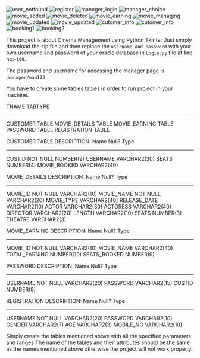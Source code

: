<img src="user_notfound.jpg" alt="user_notfound"/>
<img src="register.jpg" alt="register"/>
<img src="manager_login.jpg" alt="manager_login"/>
<img src="manager_choice.jpg" alt="manager_choice"/>
<img src="movie_added.jpg" alt="movie_added"/>
<img src="movie_deleted.jpg" alt="movie_deleted"/>
<img src="movie_earning.jpg" alt="movie_earning"/>
<img src="movie_managing.jpg" alt="movie_managing"/>
<img src="movie_updated.jpg" alt="movie_updated"/>
<img src="movie_updated.jpg" alt="movie_updated"/>
<img src="cutomer_info.jpg" alt="cutomer_info"/>
<img src="cutomer_info.jpg" alt="cutomer_info"/>
<img src="booking1.jpg" alt="booking1"/>
<img src="booking2.jpg" alt="booking2"/>




This project is about Cinema Management using Python Tkinter 
Just simply download the zip file and then replace the `username and password` with your own username and password of your oracle database in `Login.py` file at line no:-`100`.

The password  and username for accessing the manager page is :`manager/man123`

You have to create some tables tables in order to run project in your machine.

TNAME                          TABTYPE 
------------------------------ ------- 
CUSTOMER                       TABLE
MOVIE_DETAILS                  TABLE
MOVIE_EARNING                  TABLE
PASSWORD                       TABLE
REGISTRATION                   TABLE


CUSTOMER TABLE DESCRIPTION:
 Name                                      Null?    Type
 ----------------------------------------- -------- ----------------------------
 CUSTID                                    NOT NULL NUMBER(9)
 USERNAME                                           VARCHAR2(30)
 SEATS                                              NUMBER(4)
 MOVIE_BOOKED                                       VARCHAR2(40)


 MOVIE_DETAILS DESCRIPTION:
  Name                                      Null?    Type
 ----------------------------------------- -------- ----------------------------
 MOVIE_ID                                  NOT NULL VARCHAR2(10)
 MOVIE_NAME                                NOT NULL VARCHAR2(20)
 MOVIE_TYPE                                         VARCHAR2(40)
 RELEASE_DATE                                       VARCHAR2(10)
 ACTOR                                              VARCHAR2(30)
 ACTORESS                                           VARCHAR2(40)
 DIRECTOR                                           VARCHAR2(20)
 LENGTH                                             VARCHAR2(10)
 SEATS                                              NUMBER(3)
 THEATRE                                            VARCHAR2(3)

 MOVIE_EARNING DESCRIPTION:
  Name                                      Null?    Type
 ----------------------------------------- -------- ----------------------------
 MOVIE_ID                                  NOT NULL VARCHAR2(10)
 MOVIE_NAME                                         VARCHAR2(40)
 TOTAL_EARNING                                      NUMBER(10)
 SEATS_BOOKED                                       NUMBER(9)


 PASSWORD DESCRIPTION:
  Name                                      Null?    Type
 ----------------------------------------- -------- ----------------------------
 USERNAME                                  NOT NULL VARCHAR2(20)
 PASSWORD                                           VARCHAR2(15)
 CUSTID                                             NUMBER(9)


 REGISTRATION DESCRIPTION:
  Name                                      Null?    Type
 ----------------------------------------- -------- ----------------------------
 USERNAME                                  NOT NULL VARCHAR2(20)
 PASSWORD                                           VARCHAR2(10)
 GENDER                                             VARCHAR2(7)
 AGE                                                VARCHAR2(3)
 MOBILE_NO                                          VARCHAR2(10)


 Simply create the tables mentioned above with all the specified parameters and ranges
The name of the tables  and their attributes should be the same as the names mentioned above otherwise the project will not work properly.